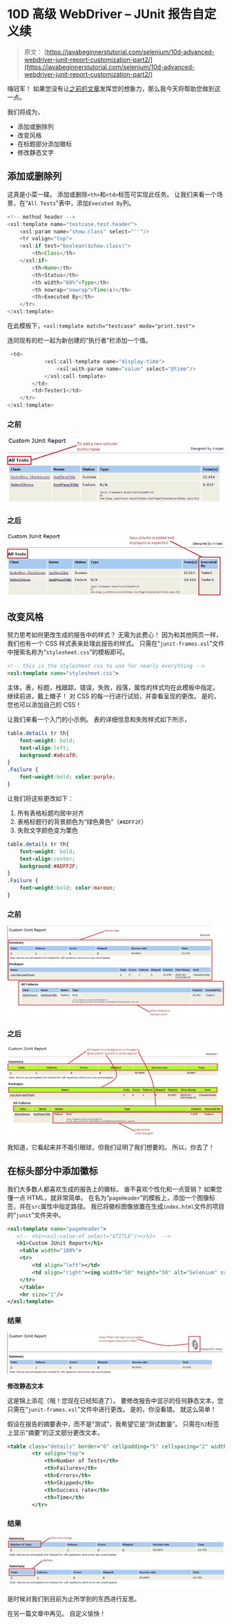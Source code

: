 # 10D 高级 WebDriver – JUnit 报告自定义续

> 原文： [https://javabeginnerstutorial.com/selenium/10d-advanced-webdriver-junit-report-customization-part2/](https://javabeginnerstutorial.com/selenium/10d-advanced-webdriver-junit-report-customization-part2/)

嗨冠军！ 如果您没有让[之前的文章](https://javabeginnerstutorial.com/selenium/10c-advanced-webdriver-junit-report-customization/)发挥您的想象力，那么我今天将帮助您做到这一点。

我们将成为，

*   添加或删除列
*   改变风格
*   在标题部分添加徽标
*   修改静态文字

## 添加或删除列

这真是小菜一碟。 添加或删除`<th>`和`<td>`标签可实现此任务。 让我们来看一个场景，在“`All Tests`”表中，添加`Executed By`列。

```java
<!-- method header -->
<xsl:template name="testcase.test.header">
    <xsl:param name="show.class" select="''"/>
    <tr valign="top">
    <xsl:if test="boolean($show.class)">
        <th>Class</th>
    </xsl:if>
        <th>Name</th>
        <th>Status</th>
        <th width="60%">Type</th>
        <th nowrap="nowrap">Time(s)</th>
        <th>Executed By</th>
    </tr>
</xsl:template>
```

在此模板下，`<xsl:template match="testcase" mode="print.test">`

连同现有的栏一起为新创建的“执行者”栏添加一个值。

```java
 <td>
            <xsl:call-template name="display-time">
                <xsl:with-param name="value" select="@time"/>
            </xsl:call-template>
        </td>
        <td>Tester1</td>
    </tr>
</xsl:template> 
```

### 之前

![Before adding column](img/84b0d9a3e774aca418746f37ade3cea2.png)

### 之后

![After adding a column](img/e4eeb80cc04eebc2a725bfb1f5fcb85b.png)

## 改变风格

努力思考如何更改生成的报告中的样式？ 无需为此费心！ 因为和其他网页一样，我们也有一个 CSS 样式表来处理此报告的样式。 只需在“`junit-frames.xsl`”文件中搜索名称为“`stylesheet.css`”的模板即可。

```xml
<!-- this is the stylesheet css to use for nearly everything --> 
<xsl:template name="stylesheet.css">
```

主体，表，标题，栈跟踪，错误，失败，段落，属性的样式均在此模板中指定。 继续前进，戴上帽子！ 对 CSS 的每一行进行试验，并查看呈现的更改。 是的，您也可以添加自己的 CSS！

让我们来看一个入门的小示例。 表的详细信息和失败样式如下所示，

```css
table.details tr th{
    font-weight: bold;
    text-align:left;
    background:#a6caf0;
}
.Failure {
    font-weight:bold; color:purple;
}
```

让我们将这些更改如下：

1.  所有表格标题均居中对齐
2.  表格标题行的背景颜色为“绿色黄色”（`#ADFF2F`）
3.  失败文字颜色变为栗色

```css
table.details tr th{
    font-weight: bold;
    text-align:center;
    background:#ADFF2F;
}
.Failure {
    font-weight:bold; color:maroon;
}
```

### 之前

![Before changing styles](img/27f8f130e1cca67cd5d99f7988b85882.png)

### 之后

![After changing the styles](img/fe7ac3a7f76a08a05e580ed21c64bea7.png)

我知道，它看起来并不吸引眼球，但我们证明了我们想要的。 所以，你去了！

## 在标头部分中添加徽标

我们大多数人都喜欢生成的报告上的徽标。 谁不喜欢个性化和一点营销？ 如果您懂一点 HTML，就非常简单。 在名为“`pageHeader`”的模板上，添加一个图像标签，并在`src`属性中指定路径。 我已将徽标图像放置在生成`index.html`文件的项目的“`junit`”文件夹中。

```xml
<xsl:template name="pageHeader">
   <!-- <h1><xsl:value-of select="$TITLE"/></h1>  -->
   <h1>Custom JUnit Report</h1>
    <table width="100%">
    <tr>
        <td align="left"></td>
        <td align="right"><img width="50" height="50" alt="Selenium" src="myLogo.jpg"/> Designed by ninjas!</td>
    </tr>
    </table>
    <hr size="1"/>
</xsl:template>
```

### 结果

![Adding a Logo](img/4d78e6dc472ceb1d9f1e11333fc47113.png)

**修改静态文本**

这是锦上添花（哦！您现在已经知道了）。 要修改报告中显示的任何静态文本，您只需在“`junit-frames.xsl`”文件中进行更改。 是的，你没看错。 就这么简单！

假设在报告的摘要表中，而不是“测试”，我希望它是“测试数量”。 只需在`h2`标签上显示“摘要”的正文部分更改文本，

```xml
<table class="details" border="0" cellpadding="5" cellspacing="2" width="95%">
        <tr valign="top">
            <th>Number of Tests</th>
            <th>Failures</th>
            <th>Errors</th>
            <th>Skipped</th>
            <th>Success rate</th>
            <th>Time</th>
        </tr>
```

### 结果

![Modifying static text](img/95e2e8910446d894375595f166f57c3f.png)

是时候对我们到目前为止所学到的东西进行反思。

在另一篇文章中再见。 自定义愉快！
